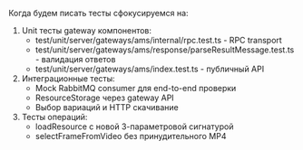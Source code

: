 Когда будем писать тесты сфокусируемся на:

1. Unit тесты gateway компонентов:
   - test/unit/server/gateways/ams/internal/rpc.test.ts - RPC transport
   - test/unit/server/gateways/ams/response/parseResultMessage.test.ts - валидация ответов
   - test/unit/server/gateways/ams/index.test.ts - публичный API
2. Интеграционные тесты:
   - Mock RabbitMQ consumer для end-to-end проверки
   - ResourceStorage через gateway API
   - Выбор вариаций и HTTP скачивание
3. Тесты операций:
   - loadResource с новой 3-параметровой сигнатурой
   - selectFrameFromVideo без принудительного MP4

